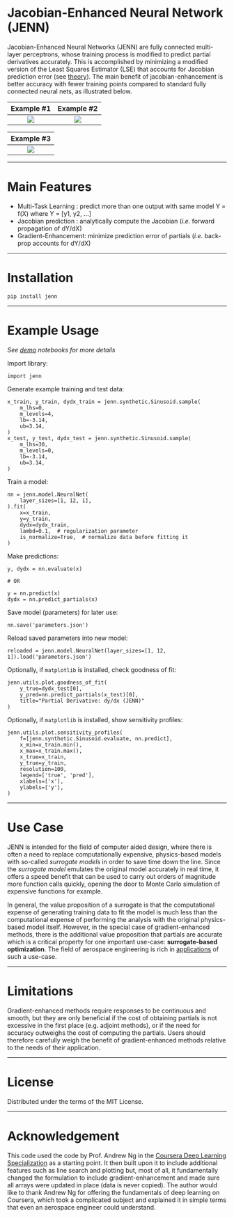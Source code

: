 # Jacobian-Enhanced Neural Network (JENN)

Jacobian-Enhanced Neural Networks (JENN) are fully connected multi-layer
perceptrons, whose training process is modified to predict partial 
derivatives accurately. This is accomplished by minimizing a modified version 
of the Least Squares Estimator (LSE) that accounts for Jacobian prediction error (see [theory](https://github.com/shb84/JENN/blob/master/docs/theory.pdf)). 
The main benefit of jacobian-enhancement is better accuracy with
fewer training points compared to standard fully connected neural nets, as illustrated below. 

<div align="center">

|                  Example #1                    |      Example #2                 |
|:----------------------------------------------:|:-------------------------------:|
| ![](https://github.com/shb84/JENN/raw/master/docs/pics/example_sensitivity_profile.png) | ![](https://github.com/shb84/JENN/raw/master/docs/pics/JENN_vs_NN_1D.png)|

|             Example #3           |
|:--------------------------------:|
| ![](https://github.com/shb84/JENN/raw/master/docs/pics/JENN_vs_NN_2D.png) |

</div>
 


----
# Main Features

* Multi-Task Learning : predict more than one output with same model Y = f(X) where Y = [y1, y2, ...]
* Jacobian prediction : analytically compute the Jacobian (_i.e._ forward propagation of dY/dX)
* Gradient-Enhancement: minimize prediction error of partials (_i.e._ back-prop accounts for dY/dX)

----

# Installation

    pip install jenn 

----

# Example Usage

_See [demo](./docs/examples/) notebooks for more details_

Import library:  

    import jenn

Generate example training and test data:  

    x_train, y_train, dydx_train = jenn.synthetic.Sinusoid.sample(
        m_lhs=0, 
        m_levels=4, 
        lb=-3.14, 
        ub=3.14,
    )
    x_test, y_test, dydx_test = jenn.synthetic.Sinusoid.sample(
        m_lhs=30, 
        m_levels=0, 
        lb=-3.14, 
        ub=3.14,
    )


Train a model: 

    nn = jenn.model.NeuralNet(
        layer_sizes=[1, 12, 1],
    ).fit(
        x=x_train,  
        y=y_train, 
        dydx=dydx_train,
        lambd=0.1,  # regularization parameter 
        is_normalize=True,  # normalize data before fitting it
    )
    
 Make predictions: 

    y, dydx = nn.evaluate(x)

    # OR 

    y = nn.predict(x)
    dydx = nn.predict_partials(x)


Save model (parameters) for later use: 

    nn.save('parameters.json')  

Reload saved parameters into new model: 

    reloaded = jenn.model.NeuralNet(layer_sizes=[1, 12, 1]).load('parameters.json')

Optionally, if `matplotlib` is installed, check goodness of fit: 

    jenn.utils.plot.goodness_of_fit(
        y_true=dydx_test[0], 
        y_pred=nn.predict_partials(x_test)[0], 
        title="Partial Derivative: dy/dx (JENN)"
    )

Optionally, if `matplotlib` is installed, show sensitivity profiles:

    jenn.utils.plot.sensitivity_profiles(
        f=[jenn.synthetic.Sinusoid.evaluate, nn.predict], 
        x_min=x_train.min(), 
        x_max=x_train.max(), 
        x_true=x_train, 
        y_true=y_train, 
        resolution=100, 
        legend=['true', 'pred'], 
        xlabels=['x'], 
        ylabels=['y'],
    )

----

# Use Case

JENN is intended for the field of computer aided design, where there is often 
a need to replace computationally expensive, physics-based models with so-called _surrogate models_ in
order to save time down the line. Since the _surrogate model_ emulates the original model accurately 
in real time, it offers a speed benefit that can be used to carry out orders of magnitude 
more function calls quickly, opening the door to Monte Carlo simulation of expensive functions for example. 

In general, the value proposition of a surrogate is that the computational 
expense of generating training data to fit the model 
is much less than the computational expense of performing the analysis with the original physics-based model itself. 
However, in the special case of gradient-enhanced methods, there is the additional value proposition that partials 
are accurate which is a critical property for one important use-case: **surrogate-based optimization**. The field of 
aerospace engineering is rich in [applications](https://doi.org/10.1002/9780470686652.eae496) of such a use-case. 

----

# Limitations

Gradient-enhanced methods require responses to be continuous and smooth, 
but they are only beneficial if the cost of obtaining partials 
is not excessive in the first place (e.g. adjoint methods), or if the need for accuracy outweighs the cost of 
computing the partials. Users should therefore carefully weigh the benefit of 
gradient-enhanced methods relative to the needs of their application. 

--- 
# License
Distributed under the terms of the MIT License.

----

# Acknowledgement

This code used the code by Prof. Andrew Ng in the
[Coursera Deep Learning Specialization](https://www.coursera.org/specializations/deep-learning)
as a starting point. It then built upon it to include additional features such
as line search and plotting but, most of all, it fundamentally changed the formulation 
to include gradient-enhancement and made sure all arrays were updated in place (data is never copied). 
The author would like to thank Andrew Ng for
offering the fundamentals of deep learning on Coursera, which took a complicated
subject and explained it in simple terms that even an aerospace engineer could understand.

